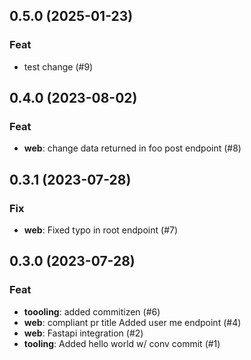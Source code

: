 ## 0.5.0 (2025-01-23)

### Feat

- test change (#9)

## 0.4.0 (2023-08-02)

### Feat

- **web**: change data returned in foo post endpoint (#8)

## 0.3.1 (2023-07-28)

### Fix

- **web**: Fixed typo in root endpoint (#7)

## 0.3.0 (2023-07-28)

### Feat

- **toooling**: added commitizen (#6)
- **web**: compliant pr title Added user me endpoint (#4)
- **web**: Fastapi integration (#2)
- **tooling**: Added hello world w/ conv commit (#1)
